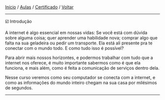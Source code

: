 [Início](https://github.com/Thalyalm/rocketseat-trilha-conectar) /
[Aulas](https://github.com/Thalyalm/rocketseat-trilha-conectar/tree/main/aulas) /
[Certificado](https://github.com/Thalyalm/rocketseat-trilha-conectar/tree/main/certificado/certificado-trilha-conectar.pdf) /
[Voltar](https://github.com/Thalyalm/rocketseat-trilha-conectar/tree/main/aulas/internet-roteadores-e-servidores)

---

:ballot_box_with_check: Introdução

A internet é algo essencial em nossas vidas: Se você está com dúvida sobre alguma coisa; quer aprender uma habilidade nova; comprar algo que falta na sua geladeira ou pedir um transporte. Ela está ali presente pra te conectar com o mundo todo. E como tudo isso é possível?

Para abrir mais nossos horizontes, e podermos trabalhar com tudo que a internet nos oferece, é muito importante sabermos como é que ela funciona, e mais além, como é feita a comunicação de serviços dentro dela.

Nesse curso veremos como seu computador se conecta com a internet, e como as informações do mundo inteiro chegam na sua casa por milésimos  de segundos.

---